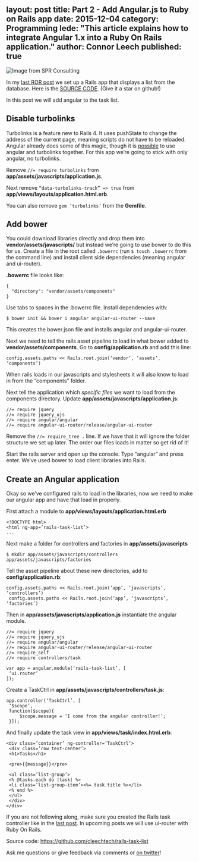 layout: post
title: Part 2 - Add Angular.js to Ruby on Rails app
date: 2015-12-04
category: Programming
lede: "This article explains how to integrate Angular 1.x into a Ruby On Rails application."
author: Connor Leech
published: true
---


![Image from SPR Consulting](http://spr.com/wp-content/uploads/2015/08/RailsAngularBanner1.png)

In my [last ROR post](https://medium.com/@jasonshark/ruby-on-rails-introduction-for-the-total-n00b-fdc1a7f6567e#.bfte8gwl7) we set up a Rails app that displays a list from the database. Here is the [SOURCE CODE](https://github.com/cleechtech/rails-task-list). (Give it a star on github!)

In this post we will add angular to the task list.

## Disable turbolinks 

Turbolinks is a feature new to Rails 4. It uses pushState to change the address of the current page, meaning scripts do not have to be reloaded. Angular already does some of this magic, though it is [possible](http://stackoverflow.com/questions/14797935/using-angularjs-with-turbolinks) to use angular and turbolinks together. For this app we’re going to stick with only angular, no turbolinks.

Remove `//= require turbolinks` from **app/assets/javascripts/application.js**.

Next remove `“data-turbolinks-track” => true` from **app/views/layouts/application.html.erb**.

You can also remove `gem ‘turbolinks’` from the **Gemfile**.

## Add bower 

You could download libraries directly and drop them into **vendor/assets/javascripts/** but instead we’re going to use bower to do this for us. Create a file in the root called `.bowerrc` (run `$ touch .bowerrc` from the command line) and install client side dependencies (meaning angular and ui-router).

**.bowerrc** file looks like:

```
{
  "directory": "vendor/assets/components"
}
```

Use tabs to spaces in the .bowerrc file. Install dependencies with:

```
$ bower init && bower i angular angular-ui-router --save
```

This creates the bower.json file and installs angular and angular-ui-router.

Next we need to tell the rails asset pipeline to load in what bower added to **vendor/assets/components**. Go to **config/application.rb** and add this line:

```
config.assets.paths << Rails.root.join(‘vendor’, ‘assets’, ‘components’)
```

When rails loads in our javascripts and stylesheets it will also know to load in from the “components” folder.

Next tell the application which *specific files* we want to load from the components directory. Update **app/assets/javascripts/application.js**:

```
//= require jquery
//= require jquery_ujs
//= require angular/angular
//= require angular-ui-router/release/angular-ui-router
```

Remove the `//= require_tree .` line. If we have that it will ignore the folder structure we set up later. The order our files loads in matter so get rid of it!

Start the rails server and open up the console. Type “angular” and press enter. We’ve used bower to load client libraries into Rails.

## Create an Angular application

Okay so we’ve configured rails to load in the libraries, now we need to make our angular app and have that load in properly.

First attach a module to **app/views/layouts/application.html.erb**

```
<!DOCTYPE html>
<html ng-app=’rails-task-list’>
...
```

Next make a folder for controllers and factories in **app/assets/javascripts**

```
$ mkdir app/assets/javascripts/controllers app/assets/javascripts/factories
```

Tell the asset pipeline about these new directories, add to **config/application.rb**:

```
config.assets.paths << Rails.root.join(‘app’, ‘javascripts’, ‘controllers’)
 config.assets.paths << Rails.root.join(‘app’, ‘javascripts’, ‘factories’)
```

Then in **app/assets/javascripts/application.js** instantiate the angular module.

```
//= require jquery
//= require jquery_ujs
//= require angular/angular
//= require angular-ui-router/release/angular-ui-router
//= require_self
//= require controllers/task

var app = angular.module(‘rails-task-list’, [
 ‘ui.router’
]);
```

Create a TaskCtrl in **app/assets/javascripts/controllers/task.js**:

```
app.controller(‘TaskCtrl’, [
 ‘$scope’,
 function($scope){
     $scope.message = ‘I come from the angular controller!’;
 }]);
```

And finally update the task view in **app/views/task/index.html.erb**:

```
<div class=’container’ ng-controller=’TaskCtrl’>
 <div class=’row text-center’>
 <h1>Tasks</h1>

 <pre>{{message}}</pre>

 <ul class=’list-group’>
 <% @tasks.each do |task| %>
 <li class=’list-group-item’><%= task.title %></li>
 <% end %>
 </ul>
 </div>
</div>
```

If you are not following along, make sure you created the Rails task controller like in the [last post](https://medium.com/@jasonshark/ruby-on-rails-introduction-for-the-total-n00b-fdc1a7f6567e#.bfte8gwl7). In upcoming posts we will use ui-router with Ruby On Rails.







Source code: https://github.com/cleechtech/rails-task-list

Ask me questions or give feedback via comments or [on twitter](https://twitter.com/realjasonshark)!